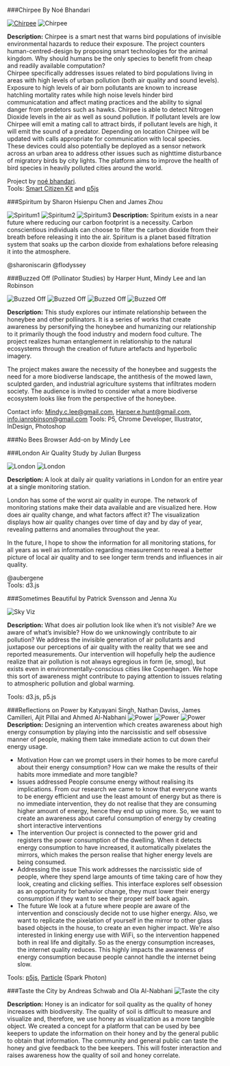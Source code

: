 ###Chirpee
By Noé Bhandari
 
[![Chirpee](https://raw.githubusercontent.com/tegacodes/EccentricInterfaces/master/attachments/studentwork/chirpee/chirpeevid.png)](https://vimeo.com/177072931)
![Chirpee](https://raw.githubusercontent.com/tegacodes/EccentricInterfaces/master/attachments/studentwork/chirpee/c1.gif)
  
**Description:**
Chirpee is a smart nest that warns bird populations of invisible environmental hazards to reduce their exposure. The project counters human-centred-design by proposing smart technologies for the animal kingdom. Why should humans be the only species to benefit from cheap and readily available computation?   
Chirpee specifically addresses issues related to bird populations living in areas with high levels of urban pollution (both air quality and sound levels). Exposure to high levels of air born pollutants are known to increase hatchling mortality rates while high noise levels hinder bird communicatation and affect mating practices and the ability to signal danger from predetors such as hawks. Chirpee is able to detect Nitrogen Dioxide levels in the air as well as sound pollution. If pollutant levels are low Chirpee will emit a mating call to attract birds, if pollutant levels are high, it will emit the sound of a predator. Depending on location Chirpee will be updated with calls appropriate for communication with local species.   
These devices could also potentially be deployed as a sensor network across an urban area to address other issues such as nighttime disturbance of migratory birds by city lights. The platform aims to improve the health of bird species in heavily polluted cities around the world.

Project by [noé bhandari](http://noe2102.wix.com/portfolio).  
Tools: [Smart Citizen Kit](https://smartcitizen.me/kits/) and [p5js](http://p5js.org/)
  
###Spiritum
by Sharon Hsienpu Chen and James Zhou 

![Spiritum1](https://raw.githubusercontent.com/tegacodes/EccentricInterfaces/master/attachments/studentwork/spiritum/s2.jpg)
![Spiritum2](https://raw.githubusercontent.com/tegacodes/EccentricInterfaces/master/attachments/studentwork/spiritum/s1.jpg)
![Spiritum3](https://raw.githubusercontent.com/tegacodes/EccentricInterfaces/master/attachments/studentwork/spiritum/s3.jpg)
**Description:**
Spiritum exists in a near future where reducing our carbon footprint is a necessity. Carbon conscientious individuals can choose to filter the carbon dioxide from their breath before releasing it into the air. Spiritum is a planet based filtration system that soaks up the carbon dioxide from exhalations before releasing it into the atmosphere.

@sharoniscarin @flodyssey


###Buzzed Off (Pollinator Studies)
by Harper Hunt, Mindy Lee and Ian Robinson

![Buzzed Off](https://raw.githubusercontent.com/tegacodes/EccentricInterfaces/master/attachments/studentwork/buzzedoff/b1.jpg)
![Buzzed Off](https://raw.githubusercontent.com/tegacodes/EccentricInterfaces/master/attachments/studentwork/buzzedoff/b4.gif)
![Buzzed Off](https://raw.githubusercontent.com/tegacodes/EccentricInterfaces/master/attachments/studentwork/buzzedoff/b2.jpg)
![Buzzed Off](https://raw.githubusercontent.com/tegacodes/EccentricInterfaces/master/attachments/studentwork/buzzedoff/b3.jpg)

**Description:**
This study explores our intimate relationship between the honeybee and other pollinators. It is a series of works that create awareness by personifying the honeybee and humanizing our relationship to it primarily though the food industry and modern food culture.  The project realizes human entanglement in relationship to the natural ecosystems through the creation of future artefacts and hyperbolic imagery.
  
The project makes aware the necessity of the honeybee and suggests the need for a more biodiverse landscape, the antithesis of the mowed lawn, sculpted garden, and industrial agriculture systems that infiltrates modern society.  The audience is invited to consider what a more biodiverse ecosystem looks like from the perspective of the honeybee.
  
Contact info: Mindy.c.lee@gmail.com, Harper.e.hunt@gmail.com, info.ianrobinson@gmail.com
Tools: P5, Chrome Developer, Illustrator, InDesign, Photoshop

###No Bees Browser Add-on
by Mindy Lee

###London Air Quality Study
by Julian Burgess

![London](https://raw.githubusercontent.com/tegacodes/EccentricInterfaces/master/attachments/studentwork/airquality/a1.jpg)
![London](https://raw.githubusercontent.com/tegacodes/EccentricInterfaces/master/attachments/studentwork/airquality/a2.jpg)

**Description:**
A look at daily air quality variations in London for an entire year at a single monitoring station.  
  
London has some of the worst air quality in europe. The network of monitoring stations make their data available and are visualized here. How does air quality change, and what factors affect it? The visualization displays how air quality changes over time of day and by day of year, revealing patterns and anomalies throughout the year. 
  
In the future, I hope to show the information for all monitoring stations, for all years as well as information regarding measurement to reveal a better picture of local air quality and to see longer term trends and influences in air quality.

@aubergene  
Tools: d3.js

###Sometimes Beautiful
by Patrick Svensson and Jenna Xu

![Sky Viz](https://raw.githubusercontent.com/tegacodes/EccentricInterfaces/master/attachments/studentwork/skyviz/sky1.jpg)

**Description:**
What does air pollution look like when it’s not visible? Are we aware of what’s invisible? How do we unknowingly contribute to air pollution? We address the invisible generation of air pollutants and juxtapose our perceptions of air quality with the reality that we see and reported measurements. Our intervention will hopefully help the audience realize that air pollution is not always egregious in form (ie, smog), but exists even in environmentally-conscious cities like Copenhagen. We hope this sort of awareness might contribute to paying attention to issues relating to atmospheric pollution and global warming.
  
Tools: d3.js, p5.js

###Reflections on Power
by Katyayani Singh, Nathan Daviss, James Camilleri, Ajit Pillai and Ahmed Al-Nabhani 
![Power](https://raw.githubusercontent.com/tegacodes/EccentricInterfaces/master/attachments/studentwork/power/mirror2.jpg)
![Power](https://raw.githubusercontent.com/tegacodes/EccentricInterfaces/master/attachments/studentwork/power/mirror3.jpg)
![Power](https://raw.githubusercontent.com/tegacodes/EccentricInterfaces/master/attachments/studentwork/power/mirror1.jpg)
**Description:**
Designing an intervention which creates awareness about high energy consumption by playing into the narcissistic and self obsessive manner of people, making them take immediate action to cut down their energy usage.
- Motivation
How can we prompt users in their homes to be more careful about their energy consumption?
How can we make the results of their habits more immediate and more tangible?
- Issues addressed
People consume energy without realising its implications. From our research we came to know that everyone wants to be energy efficient and use the least amount of energy but as there is no immediate intervention, they do not realise that they are consuming higher amount of energy, hence they end up using more.
So, we want to create an awareness about careful consumption of energy by creating short interactive interventions
- The intervention
Our project is connected to the power grid and registers the power consumption of the dwelling. When it detects energy consumption to have increased, it automatically pixelates the mirrors, which makes the person realise that higher energy levels are being consumed.
- Addressing the issue
This work addresses the narcissistic side of people, where they spend large amounts of time taking care of how they look, creating and clicking selfies. This interface explores self obsession as an opportunity for behavior change, they must lower their energy consumption if they want to see their proper self back again.
- The future
We look at a future where people are aware of the intervention and consciously decide not to use higher energy. Also, we want to replicate the pixelation of yourself in the mirror to other glass based objects in the house, to create an even higher impact. We're also interested in linking energy use with WiFi, so the intervention happened both in real life and digitally. So as the energy consumption increases, the internet quality reduces. This highly impacts the awareness of energy consumption because people cannot handle the internet being slow.

Tools: [p5js](https://p5js.org/), [Particle](https://www.particle.io/) (Spark Photon) 

###Taste the City
by Andreas Schwab and Ola Al-Nabhani 
![Taste the city](https://raw.githubusercontent.com/tegacodes/EccentricInterfaces/master/attachments/studentwork/tastecity/t1.jpg)

**Description:**
Honey is an indicator for soil quality as the quality of honey increases with biodiversity. The quality of soil is difficult to measure and visualize and, therefore, we use honey as visualization as a more tangible object.
We created a concept for a platform that can be used by bee keepers to update the information on their honey and by the general public to obtain that information. The community and general public can taste the honey and give feedback to the bee keepers. This will foster interaction and raises awareness how the quality of soil and honey correlate.
